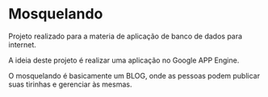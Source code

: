 Mosquelando
==========

Projeto realizado para a materia de aplicação de banco de dados para internet.

A ideia deste projeto é realizar uma aplicação no Google APP Engine.

O mosquelando é basicamente um BLOG, onde as pessoas podem publicar suas tirinhas e gerenciar às mesmas.
